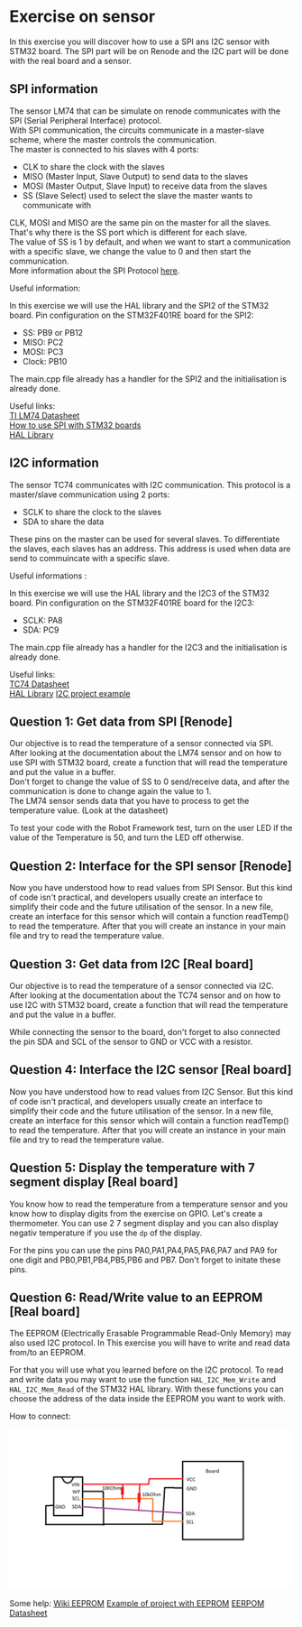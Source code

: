 # Exercise on sensor

In this exercise you will discover how to use a SPI ans I2C sensor with STM32 board.
The SPI part will be on Renode and the I2C part will be done with the real board and a sensor.

## SPI information

The sensor LM74 that can be simulate on renode communicates with the SPI (Serial Peripheral Interface) protocol.  
With SPI communication, the circuits communicate in a master-slave scheme, where the master controls the communication.  
The master is connected to his slaves with 4 ports:

- CLK to share the clock with the slaves
- MISO (Master Input, Slave Output) to send data to the slaves
- MOSI (Master Output, Slave Input) to receive data from the slaves
- SS (Slave Select) used to select the slave the master wants to communicate with

CLK, MOSI and MISO are the same pin on the master for all the slaves.
That's why there is the SS port which is different for each slave.  
The value of SS is 1 by default, and when we want to start a communication with a specific slave, we change the value to 0 and then start the communication.  
More information about the SPI Protocol [here](https://www.circuitbasics.com/basics-of-the-spi-communication-protocol/).

Useful information:  

In this exercise we will use the HAL library and the SPI2 of the STM32 board.
Pin configuration on the STM32F401RE board for the SPI2:

- SS: PB9 or PB12  
- MISO: PC2  
- MOSI: PC3  
- Clock: PB10  

The main.cpp file already has a handler for the SPI2 and the initialisation is already done.

Useful links:  
[TI LM74 Datasheet](https://pdf1.alldatasheet.net/datasheet-pdf/view/9026/NSC/LM74.html)  
[How to use SPI with STM32 boards](https://www.digikey.com/en/maker/projects/getting-started-with-stm32-how-to-use-spi/09eab3dfe74c4d0391aaaa99b0a8ee17)  
[HAL Library](https://www.st.com/resource/en/user_manual/um1725-description-of-stm32f4-hal-and-lowlayer-drivers-stmicroelectronics.pdf)

## I2C information

The sensor TC74 communicates with I2C communication.
This protocol is a master/slave communication using 2 ports:

- SCLK to share the clock to the slaves
- SDA to share the data

These pins on the master can be used for several slaves.
To differentiate the slaves, each slaves has an address.
This address is used when data are send to commuincate with a specific slave.

Useful informations :

In this exercise we will use the HAL library and the I2C3 of the STM32 board.
Pin configuration on the STM32F401RE board for the I2C3:

- SCLK: PA8
- SDA: PC9

The main.cpp file already has a handler for the I2C3 and the initialisation is already done.

Useful links:  
[TC74 Datasheet](https://www.alldatasheet.com/datasheet-pdf/pdf/75085/MICROCHIP/TC74.html)  
[HAL Library](https://www.st.com/resource/en/user_manual/um1725-description-of-stm32f4-hal-and-lowlayer-drivers-stmicroelectronics.pdf)
[I2C project example](https://www.digikey.be/en/maker/projects/getting-started-with-stm32-i2c-example/ba8c2bfef2024654b5dd10012425fa23)  

## Question 1: Get data from SPI [Renode]

Our objective is to read the temperature of a sensor connected via SPI.  
After looking at the documentation about the LM74 sensor and on how to use SPI with STM32 board,
create a function that will read the temperature and put the value in a buffer.  
Don't forget to change the value of SS to 0 send/receive data, and after the communication is done to change again the value to 1.  
The LM74 sensor sends data that you have to process to get the temperature value. (Look at the datasheet)  

To test your code with the Robot Framework test, turn on the user LED if the value of the Temperature is 50, and turn the LED off otherwise.

## Question 2: Interface for the SPI sensor [Renode]

Now you have understood how to read values from SPI Sensor.
But this kind of code isn't practical, and developers usually create an interface to simplify their code and the future utilisation of the sensor.
In a new file, create an interface for this sensor which will contain a function readTemp() to read the temperature.
After that you will create an instance in your main file and try to read the temperature value.  

## Question 3: Get data from I2C [Real board]

Our objective is to read the temperature of a sensor connected via I2C.  
After looking at the documentation about the TC74 sensor and on how to use I2C with STM32 board,
create a function that will read the temperature and put the value in a buffer.  

While connecting the sensor to the board, don't forget to also connected the pin SDA and SCL of the sensor to GND or VCC with a resistor.

## Question 4: Interface the I2C sensor [Real board]

Now you have understood how to read values from I2C Sensor.
But this kind of code isn't practical, and developers usually create an interface to simplify their code and the future utilisation of the sensor.
In a new file, create an interface for this sensor which will contain a function readTemp() to read the temperature.
After that you will create an instance in your main file and try to read the temperature value.  

## Question 5: Display the temperature with 7 segment display [Real board]

You know how to read the temperature from a temperature sensor and you know how to display digits from the exercise on GPIO.
Let's create a thermometer.
You can use 2 7 segment display and you can also display negativ temperature if you use the `dp` of the display.

For the pins you can use the pins PA0,PA1,PA4,PA5,PA6,PA7 and PA9 for one digit and PB0,PB1,PB4,PB5,PB6 and PB7.
Don't forget to initate these pins.

## Question 6: Read/Write value to an EEPROM [Real board]

The EEPROM (Electrically Erasable Programmable Read-Only Memory) may also used I2C protocol.
In This exercise you will have to write and read data from/to an EEPROM.

For that you will use what you learned before on the I2C protocol.
To read and write data you may want to use the function `HAL_I2C_Mem_Write` and `HAL_I2C_Mem_Read` of the STM32 HAL library.
With these functions you can choose the address of the data inside the EEPROM you want to work with.

How to connect:

![EEPROM connection](../../Docs/ressources/EEPROM_connection.png)

Some help:
[Wiki EEPROM](https://en.wikipedia.org/wiki/EEPROM)
[Example of project with EEPROM](https://controllerstech.com/eeprom-and-stm32/)
[EERPOM Datasheet](https://docs.rs-online.com/7608/0900766b813214df.pdf)
